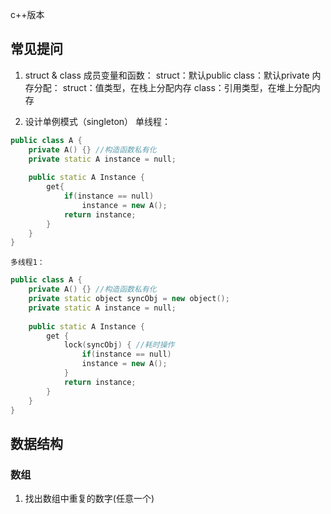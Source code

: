 c++版本

## 常见提问

1. struct & class
	成员变量和函数：
	struct：默认public
	class：默认private
	内存分配：
	struct：值类型，在栈上分配内存
	class：引用类型，在堆上分配内存

2. 设计单例模式（singleton）
	单线程：
```c++
public class A {
	private A() {} //构造函数私有化
	private static A instance = null;
	
	public static A Instance {
		get{
			if(instance == null) 
				instance = new A();
			return instance;
		}
	}
}
```
	多线程1：
```c++
public class A {
	private A() {} //构造函数私有化
	private static object syncObj = new object();
	private static A instance = null;
	
	public static A Instance {
		get {
			lock(syncObj) { //耗时操作
				if(instance == null) 
				instance = new A();
			}
			return instance;
		}
	}
}
```

## 数据结构

### 数组

1. 找出数组中重复的数字(任意一个)



























